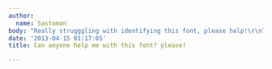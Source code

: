 ```yaml
---
author:
  name: Sastoman
body: "Really strugggling with identifying this font, please help!\r\nThanks![img:sites/default/files/old-images/thug-life-volume-one-5084d357ece19_4969.jpg]"
date: '2013-04-15 01:17:05'
title: Can anyone help me with this font? please!

---
```

